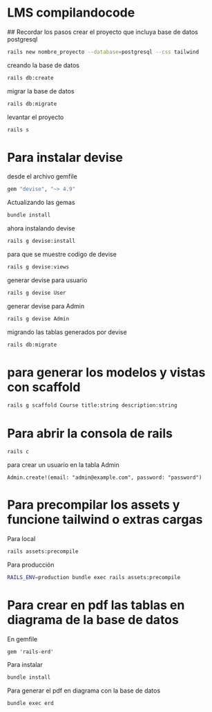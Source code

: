 # LMS compilandocode

## Recordar los pasos 
crear el proyecto que incluya base de datos postgresql 
```bash
rails new nombre_proyecto --database=postgresql --css tailwind 
```
creando la base de datos
```bash
rails db:create
```
migrar la base de datos 
```bash
rails db:migrate
```
levantar el proyecto
```bash
rails s 
``` 

# Para instalar devise 
desde el archivo gemfile
```bash
gem "devise", "~> 4.9"
```
Actualizando las gemas
```bash
bundle install
```
ahora instalando devise
```bash
rails g devise:install
```
para que se muestre codigo de devise
```bash
rails g devise:views
```
generar devise para usuario
```bash
rails g devise User
```
generar devise para Admin
```bash
rails g devise Admin
```
migrando las tablas generados por devise 
```bash
rails db:migrate
```





# para generar los modelos y vistas con scaffold 
```bash
rails g scaffold Course title:string description:string
```

# Para abrir la consola de rails 
```bash
rails c 
```
para crear un usuario en la tabla Admin 
```rails c
Admin.create!(email: "admin@example.com", password: "password")
```
# Para precompilar los assets y funcione tailwind o extras cargas 
Para local
```bash
rails assets:precompile
```
Para producción
```bash
RAILS_ENV=production bundle exec rails assets:precompile
```
# Para crear en pdf las tablas en diagrama de la base de datos
En gemfile
```gemifile 
gem 'rails-erd'
```
Para instalar 
```bash
bundle install
```
Para generar el pdf en diagrama con la base de datos
```bash
bundle exec erd
```



